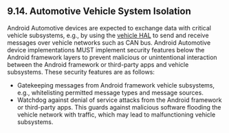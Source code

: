 ## 9.14\. Automotive Vehicle System Isolation

Android Automotive devices are expected to exchange data with critical vehicle
subsystems, e.g., by using the [vehicle HAL](http://source.android.com/devices/automotive.html)
to send and receive messages over vehicle networks such as CAN bus. Android
Automotive device implementations MUST implement security features below the
Android framework layers to prevent malicious or unintentional interaction
between the Android framework or third-party apps and vehicle subsystems. These
security features are as follows:

* Gatekeeping messages from Android framework vehicle subsystems, e.g.,
  whitelisting permitted message types and message sources.
* Watchdog against denial of service attacks from the Android framework or
  third-party apps. This guards against malicious software flooding the vehicle
  network with traffic, which may lead to malfunctioning vehicle subsystems.
